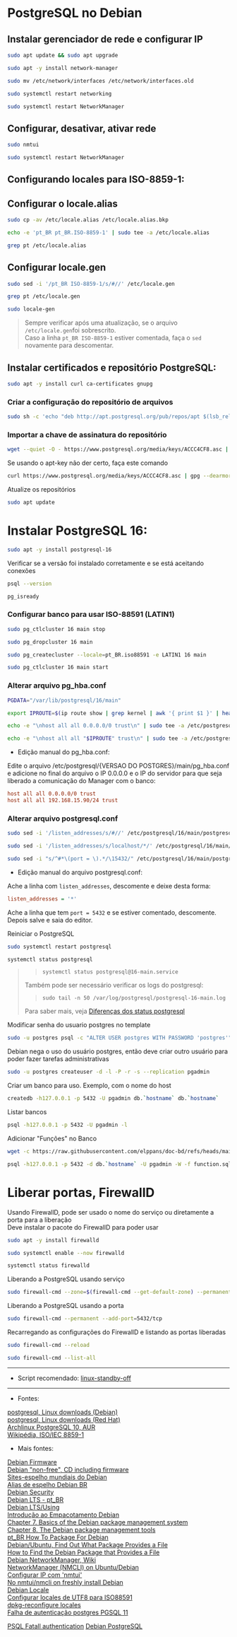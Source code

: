 # PostgreSQL no Debian

## Instalar gerenciador de rede e configurar IP

```bash
sudo apt update && sudo apt upgrade
```
```bash
sudo apt -y install network-manager
```
```bash
sudo mv /etc/network/interfaces /etc/network/interfaces.old
```
```bash
sudo systemctl restart networking
```
```bash
sudo systemctl restart NetworkManager
```

## Configurar, desativar, ativar rede

```bash
sudo nmtui
```
```bash
sudo systemctl restart NetworkManager
```

## Configurando locales para ISO-8859-1:

## Configurar o locale.alias

```bash
sudo cp -av /etc/locale.alias /etc/locale.alias.bkp
```
```bash
echo -e 'pt_BR pt_BR.ISO-8859-1' | sudo tee -a /etc/locale.alias
```
```bash
grep pt /etc/locale.alias
```

## Configurar locale.gen

```bash
sudo sed -i '/pt_BR ISO-8859-1/s/#//' /etc/locale.gen
```
```bash
grep pt /etc/locale.gen
```
```bash
sudo locale-gen
```
>Sempre verificar após uma atualização, se o arquivo `/etc/locale.gen`foi sobrescrito.  
>Caso a linha `pt_BR ISO-8859-1` estiver comentada, faça o `sed` novamente para descomentar.  

## Instalar certificados e repositório PostgreSQL:

```bash
sudo apt -y install curl ca-certificates gnupg
```

### Criar a configuração do repositório de arquivos

```bash
sudo sh -c 'echo "deb http://apt.postgresql.org/pub/repos/apt $(lsb_release -cs)-pgdg main" > /etc/apt/sources.list.d/pgdg.list'
```

### Importar a chave de assinatura do repositório

```bash
wget --quiet -O - https://www.postgresql.org/media/keys/ACCC4CF8.asc | sudo apt-key add -
```

Se usando o apt-key não der certo, faça este comando

```bash
curl https://www.postgresql.org/media/keys/ACCC4CF8.asc | gpg --dearmor | sudo tee /etc/apt/trusted.gpg.d/apt.postgresql.org.gpg >/dev/null
```

Atualize os repositórios

```bash
sudo apt update
```

# Instalar PostgreSQL 16:

```bash
sudo apt -y install postgresql-16
```

Verificar se a versão foi instalado corretamente e se está aceitando conexões

```bash
psql --version
```
```bash
pg_isready
```

### Configurar banco para usar ISO-88591 (LATIN1)

```bash
sudo pg_ctlcluster 16 main stop
```
```bash
sudo pg_dropcluster 16 main
```
```bash
sudo pg_createcluster --locale=pt_BR.iso88591 -e LATIN1 16 main
```
```bash
sudo pg_ctlcluster 16 main start
```

### Alterar arquivo pg_hba.conf

```bash
PGDATA="/var/lib/postgresql/16/main"
```
```bash
export IPROUTE=$(ip route show | grep kernel | awk '{ print $1 }' | head -1)
```
```bash
echo -e "\nhost all all 0.0.0.0/0 trust\n" | sudo tee -a /etc/postgresql/16/main/pg_hba.conf
```
```bash
echo -e "\nhost all all "$IPROUTE" trust\n" | sudo tee -a /etc/postgresql/16/main/pg_hba.conf
```
- Edição manual do pg_hba.conf:
  
Edite o arquivo /etc/postgresql/{VERSAO DO POSTGRES}/main/pg_hba.conf e adicione no final do arquivo o IP 0.0.0.0 e o IP do servidor para que seja liberado a comunicação do Manager com o banco:

```ini
host all all 0.0.0.0/0 trust
host all all 192.168.15.90/24 trust
```

### Alterar arquivo postgresql.conf

```bash
sudo sed -i '/listen_addresses/s/#//' /etc/postgresql/16/main/postgresql.conf
```
```bash
sudo sed -i '/listen_addresses/s/localhost/*/' /etc/postgresql/16/main/postgresql.conf
```
```bash
sudo sed -i "s/^#*\(port = \).*/\15432/" /etc/postgresql/16/main/postgresql.conf
```

- Edição manual do arquivo postgresql.conf:  

Ache a linha com `listen_addresses`, descomente e deixe desta forma:  

```ini
listen_addresses = '*'  
```
Ache a linha que tem ``port = 5432`` e se estiver comentado, descomente.  
Depois salve e saia do editor.  

Reiniciar o PostgreSQL

```bash
sudo systemctl restart postgresql
```
```bash
systemctl status postgresql
```
>>`systemctl status postgresql@16-main.service`  
>
>Também pode ser necessário verificar os logs do postgresql:  
>>`sudo tail -n 50 /var/log/postgresql/postgresql-16-main.log`  
>
>Para saber mais, veja [Diferenças dos status postgresql](https://elppans.github.io/doc-bd/status_postgresql)  

Modificar senha do usuario postgres no template

```bash
sudo -u postgres psql -c "ALTER USER postgres WITH PASSWORD 'postgres'" -d template1
```

Debian nega o uso do usuário postgres, então deve criar outro usuário para poder fazer tarefas administrativas  

```bash
sudo -u postgres createuser -d -l -P -r -s --replication pgadmin
```

Criar um banco para uso. Exemplo, com o nome do host

```bash
createdb -h127.0.0.1 -p 5432 -U pgadmin db.`hostname` db.`hostname`
```

Listar bancos

```bash
psql -h127.0.0.1 -p 5432 -U pgadmin -l
```

Adicionar "Funções" no Banco

```bash
wget -c https://raw.githubusercontent.com/elppans/doc-bd/refs/heads/main/function.sql
```
```bash
psql -h127.0.0.1 -p 5432 -d db.`hostname` -U pgadmin -W -f function.sql
```

# Liberar portas, FirewallD

Usando FirewallD, pode ser usado o nome do serviço ou diretamente a porta para a liberação  
Deve instalar o pacote do FirewallD para poder usar

```bash
sudo apt -y install firewalld
```
```bash
sudo systemctl enable --now firewalld
```
```bash
systemctl status firewalld
```

Liberando a PostgreSQL usando serviço

```bash
sudo firewall-cmd --zone=$(firewall-cmd --get-default-zone) --permanent --add-service=postgresql
```

Liberando a PostgreSQL usando a porta

```bash
sudo firewall-cmd --permanent --add-port=5432/tcp
```

Recarregando as configurações do FirewallD e listando as portas liberadas  

```bash
sudo firewall-cmd --reload
```
```bash
sudo firewall-cmd --list-all
```
___
- Script recomendado: [linux-standby-off](https://github.com/elppans/linux-standby-off)  
___
- Fontes:

[postgresql, Linux downloads (Debian)](https://www.postgresql.org/download/linux/debian/)  
[postgresql, Linux downloads (Red Hat)](https://www.postgresql.org/download/linux/redhat/)  
[Archlinux PostgreSQL 10, AUR](https://aur.archlinux.org/packages/postgresql-10)  
[Wikipédia, ISO/IEC 8859-1](https://pt.wikipedia.org/wiki/ISO/IEC_8859-1)  

- Mais fontes:

[Debian Firmware](https://wiki.debian.org/Firmware)  
[Debian "non-free", CD including firmware](https://cdimage.debian.org/cdimage/unofficial/non-free/cd-including-firmware/11.3.0+nonfree/amd64/iso-cd/)  
[Sites-espelho mundiais do Debian](https://www.debian.org/mirror/list)  
[Alias de espelho Debian BR](/tmp/.mount_joplinAUlfvv/resources/app.asar/ftp.br.debian.org/debian/ "ftp.br.debian.org/debian/")  
[Debian Security](https://www.debian.org/security/)  
[Debian LTS - pt_BR](https://wiki.debian.org/pt_BR/LTS)  
[Debian LTS/Using](https://wiki.debian.org/LTS/Using)  
[Introdução ao Empacotamento Debian](https://wiki.debian.org/pt_BR/Packaging/Intro)  
[Chapter 7. Basics of the Debian package management system](https://www.debian.org/doc/manuals/debian-faq/pkg-basics.en.html)  
[Chapter 8. The Debian package management tools](https://www.debian.org/doc/manuals/debian-faq/pkgtools.en.html)  
[pt_BR How To Package For Debian](https://wiki.debian.org/pt_BR/HowToPackageForDebian)  
[Debian/Ubuntu, Find Out What Package Provides a File](https://www.cyberciti.biz/faq/equivalent-of-rpm-qf-command/)  
[How to Find the Debian Package that Provides a File](https://linuxhint.com/find-debian-package-provides-file/)  
[Debian NetworkManager, Wiki](https://wiki.debian.org/pt_BR/NetworkManager)  
[NetworkManager (NMCLI) on Ubuntu/Debian](https://computingforgeeks.com/install-and-use-networkmanager-nmcli-on-ubuntu-debian/)  
[Configurar IP com 'nmtui'](https://pt.linux-console.net/?p=447)  
[No nmtui/nmcli on freshly install Debian](https://www.reddit.com/r/debian/comments/qb7vjj/no_nmtuinmcli_on_freshly_install_debian_standard/)  
[Debian Locale](https://wiki.debian.org/pt_BR/Locale)  
[Configurar locales de UTF8 para ISO88591](https://www.vivaolinux.com.br/dica/Reconfigurar-as-LOCALES-passando-de-UTF8-para-ISO88591)  
[dpkg-reconfigure locales](https://askubuntu.com/questions/683406/how-to-automate-dpkg-reconfigure-locales-with-one-command)  
[Falha de autenticação postgres PGSQL 11](https://stackoverflow.com/questions/55038942/fatal-password-authentication-failed-for-user-postgres-postgresql-11-with-pg)  

[PSQL Fatall authentication](https://stackoverflow.com/questions/17443379/psql-fatal-peer-authentication-failed-for-user-dev)
[Debian PostgreSQL](https://wiki.postgresql.org/wiki/Apt)
